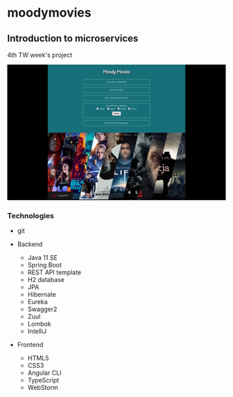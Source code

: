# moodymovies
## Introduction to microservices
4th TW week's project

![Moody Movies](moodymovies.png)

### Technologies
* git
* Backend
  * Java 11 SE
  * Spring Boot
  * REST API template
  * H2 database
  * JPA
  * Hibernate
  * Eureka
  * Swagger2
  * Zuul
  * Lombok
  * IntelliJ
  
* Frontend
  * HTML5
  * CSS3
  * Angular CLI
  * TypeScript
  * WebStorm
